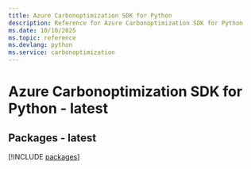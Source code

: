 ```yaml
---
title: Azure Carbonoptimization SDK for Python
description: Reference for Azure Carbonoptimization SDK for Python
ms.date: 10/10/2025
ms.topic: reference
ms.devlang: python
ms.service: carbonoptimization
---
```

# Azure Carbonoptimization SDK for Python - latest
## Packages - latest
[!INCLUDE [packages](carbonoptimization-index.md)]